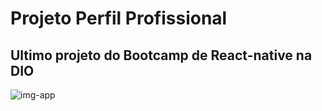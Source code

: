 # Projeto Perfil Profissional 
## Ultimo projeto do Bootcamp de React-native na DIO

![img-app](https://user-images.githubusercontent.com/61159959/210018071-26e31d57-3c42-46fd-b261-0f6c6175c1b0.jpeg)
